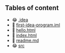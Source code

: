 ## Tables of content
- 😂 [.idea](./.idea)
- 🤣 [first-idea-program.iml](./first-idea-program.iml)
- 🤣 [hello.html](./hello.html)
- 🤣 [index.html](./index.html)
- 🤣 [readme.md](./readme.md)
- 😂 [src](./src)
